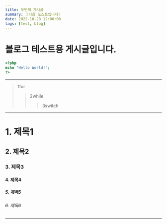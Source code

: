 ```yaml
---
title: 두번째 게시글
summary: 그다음 포스트입니다!
date: 2022-10-28 12:00:00
tags: [test, blog]
---
```


# 블로그 테스트용 게시글입니다.

```php
<?php
echo "Hello World!";
?>
```

---

> 1for
>
> > 2while
> >
> > > 3switch

---

# 1. 제목1

## 2. 제목2

### 3. 제목3

#### 4. 제목4

##### 5. 제목5

###### 6. 제목6

---
